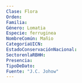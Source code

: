 ```yaml
---
Clase: Flora
Orden: 
Familia: 
Género: Lomatia
Especie: ferruginea
NombreComún: Mañio
CategoríaUICN: 
EstadoConservaciónNacional: 
SectorenlaRBHH: 
Presencia: 
TipoDeDato: 
Fuente: "J.C. Johow"
---
```

